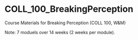 # COLL_100_BreakingPerception
Course Materials for Breaking Perception (COLL 100, W&amp;M)

Note: 7 moduels over 14 weeks (2 weeks per module).
